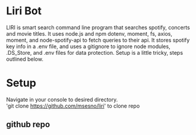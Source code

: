 # Liri Bot
LIRI is smart search command line program that searches spotify, concerts and movie titles. It uses node.js and npm dotenv, moment, fs, axios, moment, and node-spotify-api to fetch queries to their api. It stores spotify key info in a .env file, and uses a gitignore to ignore node modules, .DS_Store, and .env files for data protection. Setup is a little tricky, steps outlined below. 

# Setup
Navigate in your console to desired directory. <br>
'git clone https://github.com/msesno/liri' to clone repo 


## github repo

